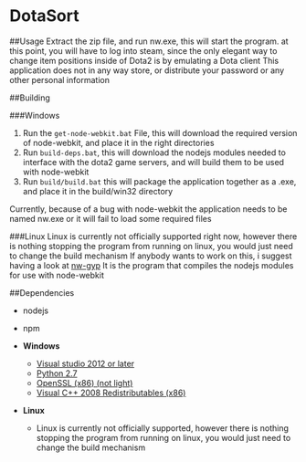 DotaSort
=========

##Usage
Extract the zip file, and run nw.exe, this will start the program.
at this point, you will have to log into steam, since the only elegant way to change item positions inside of Dota2 is by emulating a Dota client
This application does not in any way store, or distribute your password or any other personal information

##Building

###Windows
1. Run the `get-node-webkit.bat` File, this will download the required version of node-webkit, and place it in the right directories
2. Run `build-deps.bat`, this will download the nodejs modules needed to interface with the dota2 game servers, and will build them to be used with node-webkit
3. Run `build/build.bat` this will package the application together as a .exe, and place it in the build/win32 directory

Currently, because of a bug with node-webkit the application needs to be named nw.exe or it will fail to load some required files

###Linux
Linux is currently not officially supported right now, however there is nothing stopping the program from running on linux, you would just need to change the build mechanism
If anybody wants to work on this, i suggest having a look at [nw-gyp](https://github.com/rogerwang/nw-gyp) It is the program that compiles the nodejs modules for use with node-webkit

##Dependencies

- nodejs
- npm


- **Windows**
    - [Visual studio 2012 or later](http://www.visualstudio.com/products/visual-studio-community-vs)
    - [Python 2.7](https://www.python.org/downloads/)
    - [OpenSSL (x86) (not light)](http://slproweb.com/products/Win32OpenSSL.html)
    - [Visual C++ 2008 Redistributables (x86)](http://slproweb.com/products/Win32OpenSSL.html)

- **Linux**
    - Linux is currently not officially supported, however there is nothing stopping the program from running on linux, you would just need to change the build mechanism